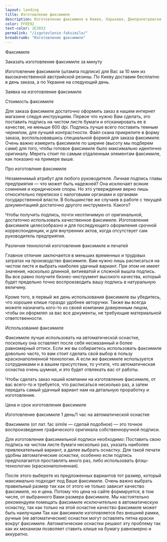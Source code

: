 ```yaml
---
layout: landing
title: Изготовление факсимиле
description: Изготовление факсимиле в Киеве, Харькове, Днепропетровске и др. городах Украины. Доставка по Украине 1 день! Заказать онлайн за 1 мин!
color: FFEE92
text-color: 2E3033
permalink: "/izgotovlenie-faksimile/"
breadcrumb: "Изготовление факсимиле"
---
```


Факсимиле

Заказать изготовление факсимиле за минуту

Изготовление факсимиле (штампа подписи) для Вас за 10 мин из высокачественной австрийской резины. По Киеву доставим бесплатно в день заказа, а по Украине на следующий день.

Заявка на изготовление факсимиле

Стоимость факсимиле

Для заказа факсимиле достаточно оформить заказ в нашем интернет магазине следуя инструкциям.
Первое что нужно Вам сделать, это поставить подпись на чистом листе бумаги и отсканировать ее в качестве, не меньше 600 dpi. Подпись лучше всего поставить темным чернилом, для лучшей контрастности. Файл скана прикрепите в форму заказа, воспользовавшись специальной формой для заказа факсимиле.
Очень важно измерить факсимиле по ширине (высоту мы подберем сами) для того, чтобы готовое факсимиле было максимально идентично оригиналу. Мереть стоит по самым отдаленным элементам факсимиле, как показано на примере выше.

Про изготовлние факсимиле

Незаменимый атрибут для любого руководителя.
Личная подпись главы предприятия — что может быть надежней? Она исключает всякие сомнения и юридические споры. Но это утверждение верно лишь относительно переписки с налоговыми органами и органами государственной власти. В большинстве же случаев в работе с текущей документацией достаточно другого инструмента. Какого?

Чтобы получить подпись, почти неотличимую от оригинальной, достаточно использовать качественное факсимиле. Изготовление факсимиле целесообразно и для последующего оформления срочной корреспонденции, и для внутренних актов, когда отсутствует сам руководитель предприятия.

Различия технологий изготовления факсимиле и печатей

Главное отличие заключается в меньших временных и трудовых затратах на производство факсимиле. Вам нужно лишь расписаться на чистом листе и выбрать наиболее удачный вариант. При этом не имеет значения, насколько длинной, витиеватой и сложной вышла подпись. Вы все равно получите бизнес-инструмент высокого качества, который будет предельно точно воспроизводить вашу подпись в натуральную величину.

Кроме того, в первый же день использования факсимиле вы убедитесь, что хорошее клише гораздо удобнее авторучки. Также вы всегда можете назначить кого-то из своей компании доверенным лицом, чтобы он оформлял за вас все документы, не требующие материальной ответственности.

Использование факсимиле

Факсимиле лучше использовать на автоматической оснастке, поскольку она оставляет после себя несмазанный и более равномерный оттиск. Если же вы собираетесь использовать факсимиле довольно часто, то вам стоит сделать свой выбор в пользу красконаполненной технологии. А если же факсимиле используется сотрудниками и в вашем присутствии, то учтите, что автоматическая оснастка очень шумная, и это будет отвлекать вас от работы.

Чтобы сделать заказ нашей компании на изготовление факсимиле, от вас всего-то и требуется, что расписаться несколько раз, а затем передать самый удачный вариант нам на детальную проработку и изготовление.

Цена и срок изготовления факсимиле

Изготовление факсимиле 1 день/1 час на автоматической оснастке

Факсимиле (от лат. fac simile — сделай подобное) — это точное воспроизведение графического оригинала собственноручной подписи.

Для изготовления факсимильной подписи необходимо:
Поставить свою подпись на чистом листе бумаги несколько раз, указать наиболее привлекательный вариант, а далее выбрать оснастку. Для такой печати удобны автоматические оснастки, особенно если подпись предполагается проставлять много раз, либо использовать флэш-технологию (красконаполненная).

После этого выберете из предложенных вариантов тот размер, который максимально подходит под Ваше факсимиле. Очень важно выбрать правильный размер так как от этого не только зависит качество факсимиле, но и цена. Потому что цена на сайте формируется, в том числе, от выбранного Вами размера факсимиле.
Мы настоятельно рекомендуем помещать факсимиле исключительно в автоматическую оснастку, так как только на этой оснастке качество факсимиле может быть наилучшим Так как факсимиле изготовляется без внешней рамки, ручные (не автоматические) оснастки могут оставлять пятна краски вокруг факсимиле. Автоматические оснастки решают эту проблему так как их механизм позволяет ставить клише на бумагу равномерно и аккуратно.




